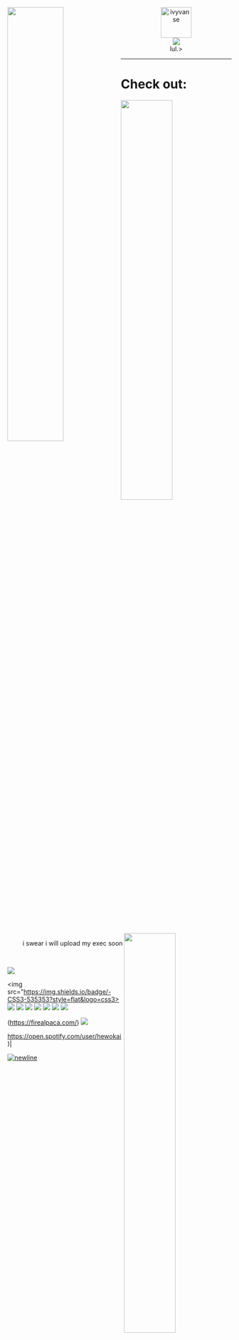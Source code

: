 
[<img align="left" width="50%" src="https://github-readme-stats.vercel.app/api?username=ivyvanse&show_icons=true&theme=chartreuse-dark&include_all_commits=true&count_private=true" />](#)
<p align="center"><a href="#"><img height="69em" src="https://count.getloli.com/get/@:ivyvanse?theme=rule34" alt="ivyvanse" /><br /><img src="https://forthebadge.com/images/badges/designed-in-ms-paint.svg" /></a><br>lul.></p>

---
# Check out:
[<img align="center" width="48%" src="link1">](link1)[<img align="right" width="48%" src="https://github-readme-stats.vercel.app/api/pin/?username=ivyvanse&repo=y3&theme=chartreuse-dark" />](https://github.com/ivyvanse/)
<p align="right">i swear i will upload my exec soon</p>



<a href=" "><img src=" "></a>

<br />

<img src="https://img.shields.io/badge/-HTML5-535353?style=flat&logo=html5">

<img src="https://img.shields.io/badge/-CSS3-535353?style=flat&logo=css3>
<img src="https://badges.aleen42.com/src/illustrator.svg">
<img src="https://badges.aleen42.com/src/photoshop.svg">
<img src="https://badges.aleen42.com/src/premiere.svg">
<img src="https://badges.aleen42.com/src/mocha.svg">
<img src="https://badges.aleen42.com/src/after_effects.svg">
<img src="https://badges.aleen42.com/src/steam.svg">
<img src="https://img.shields.io/badge/-FireAlpaca-535353?style=flat&logo=data:image/svg+xml;base64,iVBORw0KGgoAAAANSUhEUgAAABAAAAAQCAYAAAAf8/9hAAAA/ElEQVQ4jY2SMY7CMBBFvymClOQCSLTpUiUVTZCQKHIBqt2GFsGBuE7KiApRbLUFN4iQyFqr/G3WyM7YCr+yPPOf/owNjESS47t/Xeu6XgdqAkCjtm1fZwCrSYBtHgtAKN202QIEIU70oihIknme+wACQgBUSpEkh2F4J4UD4X2fOAlIUmstCafUDxiPQJJVVYk70/c8JC7AkI26rqPWmmVZigQ8pTxv5hIwWJDfY8pFDH59xg54s5zZY8gEP4fkFdXIXqqyegXAFKIoCr6CUsoLcCBN0wQB1iKFdgaSZdmU+eIDAEACgLePWBj7vjfmbchs6xvujyOAh6/xD8Fg1qeU6zUWAAAAAElFTkSuQmCC">

(https://firealpaca.com/)
<img src="https://badges.aleen42.com/src/spotify.svg">

https://open.spotify.com/user/hewokai)| 
<br />




[![newline](https://upload.wikimedia.org/wikipedia/commons/f/f8/OOjs_UI_icon_newline-ltr-invert.svg)](https://raw.githubusercontent.com/ivyvanse/ivyvanse/master/README.md)

